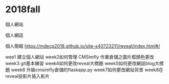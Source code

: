 # 2018fall
個人網站

個人網誌

個人簡報 https://mdecp2018.github.io/site-s40723211/reveal/index.html#/

wee1 建立個人網站
week2如何管理 CMSimfly 作業倉儲之圖片框顏色更改
week3 git基本練習
week4如何更改reveal大標題
week5如何更改網誌blog大標題
week6 升級cmsimfly倉儲的flaskapp.py
week7如何更改網站背景
week8在reveal投影片插入影片
